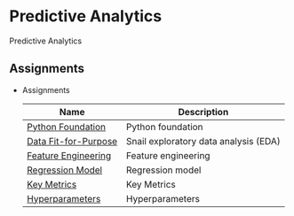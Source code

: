 # Predictive Analytics

Predictive Analytics

## Assignments

- Assignments
  
  Name | Description
  ---|---
  [Python Foundation](https://github.com/JDelemar/cs502-predictive-analytics/blob/main/Week/3/Python%20Foundation.ipynb ) | Python foundation
  [Data Fit-for-Purpose](https://github.com/JDelemar/cs502-predictive-analytics/blob/main/Week/5/Exploratory%20data%20analysis.ipynb) | Snail exploratory data analysis (EDA)
  [Feature Engineering](https://github.com/JDelemar/cs502-predictive-analytics/blob/main/Week/6/Feature%20Engineering.ipynb) | Feature engineering
  [Regression Model](https://github.com/JDelemar/cs502-predictive-analytics/blob/main/Week/7/Regression%20model.ipynb) | Regression model
  [Key Metrics](https://github.com/JDelemar/cs502-predictive-analytics/blob/main/Week/8/Key%20Metrics.ipynb) | Key Metrics
  [Hyperparameters](https://github.com/JDelemar/cs502-predictive-analytics/blob/main/Week/9/Hyperparameters.ipynb) | Hyperparameters
